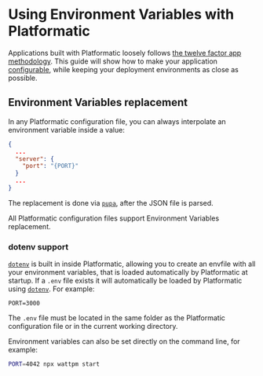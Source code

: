 # Using Environment Variables with Platformatic

Applications built with Platformatic loosely follows [the twelve factor app methodology](https://12factor.net/).
This guide will show how to make your application [configurable](https://12factor.net/config), while
keeping your deployment environments as close as possible.

## Environment Variables replacement

In any Platformatic configuration file, you can always interpolate an environment variable inside a value:

```json
{
  ...
  "server": {
    "port": "{PORT}"
  }
  ...
}
```

The replacement is done via [`pupa`](http://npm.im/pupa), after the JSON file is parsed.

All Platformatic configuration files support Environment Variables replacement.

### dotenv support

[`dotenv`](http://npm.im/dotenv) is built in inside Platformatic, allowing you to create an envfile with
all your environment variables, that is loaded automatically by Platformatic at startup.
If a `.env` file exists it will automatically be loaded by Platformatic using
[`dotenv`](https://github.com/motdotla/dotenv). For example:

```plaintext title=".env"
PORT=3000
```

The `.env` file must be located in the same folder as the Platformatic configuration
file or in the current working directory.

Environment variables can also be set directly on the command line, for example:

```bash
PORT=4042 npx wattpm start
```
